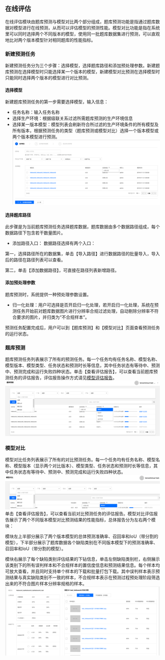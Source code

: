 ## 在线评估
在线评估模块由题库预测与模型对比两个部分组成，题库预测功能是指通过题库数据对模型进行在线预测，从而可以评估模型的预测性能。模型对比功能是指在系统里可以同时选择两个不同版本的模型，使用同一批题库数据集进行预测，可以直观地比对两个版本模型针对相同题库的性能指标。
### 新建预测任务
新建预测任务分为三个步骤：选择模型，选择题库路径和添加预处理参数。新建题库预测在选择模型时只能选择某一个版本的模型，新建模型对比预测在选择模型时只能同时选择两个版本的模型进行对比预测。
#### 选择模型
新建题库预测任务的第一步需要选择模型，输入信息：

- 任务名称：输入任务名称
- 选择生产环境：根据级联关系过滤所需题库预测的生产环境信息
- 选择某一版本模型：模型列表会刷新符合所过滤的生产环境条件的所有模型及所有版本，根据预测任务的类型（题库预测或模型对比）选择一个版本模型或两个版本模型进行预测。
![avatar](/pics/选择模型.png)
#### 选择题库路径
此步骤是为当前题库预测任务选择题库数据，题库数据由多个数据路径组成，每个数据路径下包含若干数量图片。

- 添加路径入口：
数据路径选择有两个入口：

第一，选择路径所在的数据集，单击【导入路径】进行数据路径的批量导入，导入后的路径在路径列表可以查看。

第二，单击【添加数据路径】，可直接在路径列表新增路径。
#### 添加预处理参数
题库预测时，系统提供一种预处理参数设置。
- 归一化处理：用户可选择是否开启归一化处理，若开启归一化处理，系统在预测任务开始前对题库数据图片进行分辨率合规过滤处理，自动剔除分辨率不符合要求的图片，并归类为“不合规样本”。

预测任务配置完成后，用户可以到【题库预测】和【模型对比】页面查看预测任务的运行状态。

### 题库预测
题库预测任务列表展示了所有的预测任务。每一个任务均有任务名称、模型名称、模型版本、模型类型、任务状态和预测时长等信息，其中任务状态有等待中、预测中、预测完成和运行失败四种状态。单击【查看评估报告】，可以查看当前题库预测任务的评估报告，评估报告操作方式请见[模型评估报告]()。
![avatar](/pics/题库预测列表.png)
### 模型对比
模型对比任务列表展示了所有的对比预测任务。每一个任务均有任务名称、模型名称、模型版本（显示两个对比版本）、模型类型、任务状态和预测时长等信息，其中任务状态有等待中、预测中、预测完成和运行失败四种状态。
![avatar](/pics/模型对比列表.png)
单击【查看评估报告】，可以查看当前对比预测任务的评估报告。模型对比评估报告展示了两个不同版本模型对比预测结果的性能指标，总体报告分为左右两个模块：

模块左上半部分展示了两个版本模型的总体预测准确率、召回率和IoU（带分割的模型），下半部分展示了题库数据各个缺陷类别在不同版本模型下的预测准确率、召回率和IoU（带分割的模型）。

模块右展示了每个缺陷类别评估结果的下钻信息，单击左侧缺陷类别栏，右侧展示该类别下的所有误判样本和不合规样本的置信度信息和预测结果信息。每个样本均可放大查看，并且同时支持单个样本的下载和批量打包下载。其中误判样本表示预测结果与真实缺陷类别不一致的样本，不合规样本表示在预测过程预处理阶段筛选出来的不符合图片样本分辨率规格的样本。
![avatar](/pics/模型对比.png)
